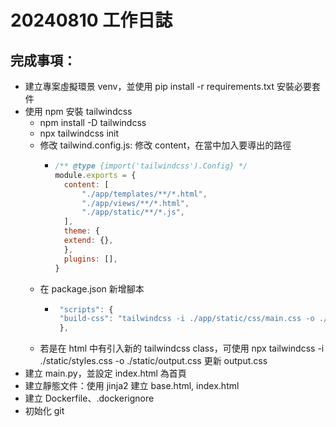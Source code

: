 # 20240810 工作日誌

## 完成事項：
- 建立專案虛擬環景 venv，並使用 pip install -r requirements.txt 安裝必要套件
- 使用 npm 安裝 tailwindcss
  - npm install -D tailwindcss
  - npx tailwindcss init
  - 修改 tailwind.config.js: 修改 content，在當中加入要導出的路徑
    - ```javascript
      /** @type {import('tailwindcss').Config} */
      module.exports = {
        content: [
            "./app/templates/**/*.html",
            "./app/views/**/*.html",
            "./app/static/**/*.js",
        ],
        theme: {
        extend: {},
        },
        plugins: [],
      }
      ```
  - 在 package.json 新增腳本
    -  ```javascript
        "scripts": {
        "build-css": "tailwindcss -i ./app/static/css/main.css -o ./app/static/css/output.css --minify",
        },
        ```
  - 若是在 html 中有引入新的 tailwindcss class，可使用 npx tailwindcss -i ./static/styles.css -o ./static/output.css 更新 output.css
- 建立 main.py，並設定 index.html 為首頁
- 建立靜態文件：使用 jinja2 建立 base.html, index.html
- 建立 Dockerfile、.dockerignore
- 初始化 git
